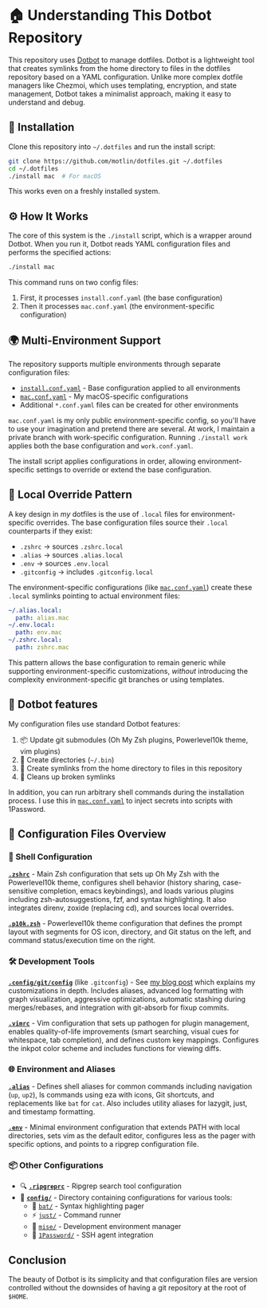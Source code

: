 # 🏠 Understanding This Dotbot Repository

This repository uses [Dotbot](https://github.com/anishathalye/dotbot) to manage dotfiles. Dotbot is a lightweight tool that creates symlinks from the home directory to files in the dotfiles repository based on a YAML configuration. Unlike more complex dotfile managers like Chezmoi, which uses templating, encryption, and state management, Dotbot takes a minimalist approach, making it easy to understand and debug.

## 🚀 Installation

Clone this repository into `~/.dotfiles` and run the install script:

```bash
git clone https://github.com/motlin/dotfiles.git ~/.dotfiles
cd ~/.dotfiles
./install mac  # For macOS
```

This works even on a freshly installed system.

## ⚙️ How It Works

The core of this system is the `./install` script, which is a wrapper around Dotbot. When you run it, Dotbot reads YAML configuration files and performs the specified actions:

```bash
./install mac
```

This command runs on two config files:
1. First, it processes `install.conf.yaml` (the base configuration)
2. Then it processes `mac.conf.yaml` (the environment-specific configuration)

## 🌍 Multi-Environment Support

The repository supports multiple environments through separate configuration files:

- [`install.conf.yaml`](install.conf.yaml) - Base configuration applied to all environments
- [`mac.conf.yaml`](mac.conf.yaml) - My macOS-specific configurations
- Additional `*.conf.yaml` files can be created for other environments

`mac.conf.yaml` is my only public environment-specific config, so you'll have to use your imagination and pretend there are several. At work, I maintain a private branch with work-specific configuration. Running `./install work` applies both the base configuration and `work.conf.yaml`.

The install script applies configurations in order, allowing environment-specific settings to override or extend the base configuration.

## 🔧 Local Override Pattern

A key design in _my_ dotfiles is the use of `.local` files for environment-specific overrides. The base configuration files source their `.local` counterparts if they exist:

- `.zshrc` → sources `.zshrc.local`
- `.alias` → sources `.alias.local`
- `.env` → sources `.env.local`
- `.gitconfig` → includes `.gitconfig.local`

The environment-specific configurations (like [`mac.conf.yaml`](mac.conf.yaml)) create these `.local` symlinks pointing to actual environment files:

```yaml
~/.alias.local:
  path: alias.mac
~/.env.local:
  path: env.mac
~/.zshrc.local:
  path: zshrc.mac
```

This pattern allows the base configuration to remain generic while supporting environment-specific customizations, _without_ introducing the complexity environment-specific git branches or using templates.

## 🚀 Dotbot features

My configuration files use standard Dotbot features:

1. 📦 Update git submodules (Oh My Zsh plugins, Powerlevel10k theme, vim plugins)
2. 📂 Create directories (`~/.bin`)
3. 🔗 Create symlinks from the home directory to files in this repository
4. 🧹 Cleans up broken symlinks

In addition, you can run arbitrary shell commands during the installation process. I use this in [`mac.conf.yaml`](mac.conf.yaml) to inject secrets into scripts with 1Password.

## 📁 Configuration Files Overview

### 🐚 Shell Configuration

**[`.zshrc`](zshrc)** - Main Zsh configuration that sets up Oh My Zsh with the Powerlevel10k theme, configures shell behavior (history sharing, case-sensitive completion, emacs keybindings), and loads various plugins including zsh-autosuggestions, fzf, and syntax highlighting. It also integrates direnv, zoxide (replacing cd), and sources local overrides.

**[`.p10k.zsh`](p10k.zsh)** - Powerlevel10k theme configuration that defines the prompt layout with segments for OS icon, directory, and Git status on the left, and command status/execution time on the right.

### 🛠️ Development Tools

**[`.config/git/config`](config/git/config)** (like `.gitconfig`) - See [my blog post](https://motlin.com/docs/git/configuration) which explains my customizations in depth. Includes aliases, advanced log formatting with graph visualization, aggressive optimizations, automatic stashing during merges/rebases, and integration with git-absorb for fixup commits.

**[`.vimrc`](vimrc)** - Vim configuration that sets up pathogen for plugin management, enables quality-of-life improvements (smart searching, visual cues for whitespace, tab completion), and defines custom key mappings. Configures the inkpot color scheme and includes functions for viewing diffs.

### 🌐 Environment and Aliases

**[`.alias`](alias)** - Defines shell aliases for common commands including navigation (`up`, `up2`), ls commands using eza with icons, Git shortcuts, and replacements like `bat` for `cat`. Also includes utility aliases for lazygit, just, and timestamp formatting.

**[`.env`](env)** - Minimal environment configuration that extends PATH with local directories, sets vim as the default editor, configures less as the pager with specific options, and points to a ripgrep configuration file.

### 📦 Other Configurations

- 🔍 **[`.ripgreprc`](ripgreprc)** - Ripgrep search tool configuration
- 📁 **[`config/`](config/)** - Directory containing configurations for various tools:
  - 🦇 [`bat/`](config/bat/) - Syntax highlighting pager
  - ⚡ [`just/`](config/just/) - Command runner
  - 🔧 [`mise/`](config/mise/) - Development environment manager
  - 🔐 [`1Password/`](config/1Password/) - SSH agent integration

##  Conclusion

The beauty of Dotbot is its simplicity and that configuration files are version controlled without the downsides of having a git repository at the root of `$HOME`.